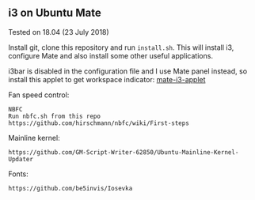 i3 on Ubuntu Mate
--------------------------------
Tested on 18.04 (23 July 2018)

Install git, clone this repository and run `install.sh`.
This will install i3, configure Mate and also install 
some other useful applications.

i3bar is disabled in the configuration file and I use Mate panel instead,
so install this applet to get workspace indicator:
[mate-i3-applet](https://github.com/city41/mate-i3-applet)


Fan speed control:
```
NBFC
Run nbfc.sh from this repo
https://github.com/hirschmann/nbfc/wiki/First-steps
```

Mainline kernel:
```
https://github.com/GM-Script-Writer-62850/Ubuntu-Mainline-Kernel-Updater
```

Fonts:
```
https://github.com/be5invis/Iosevka
```
